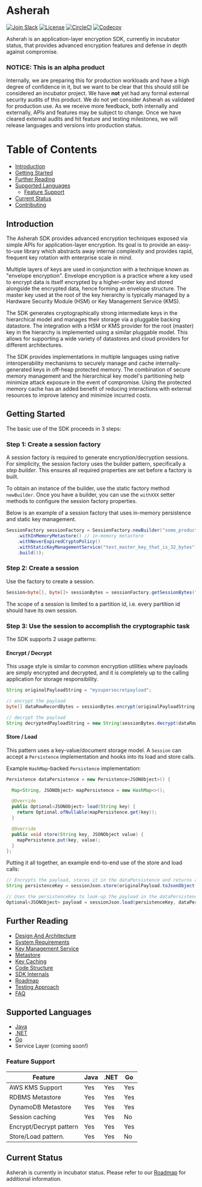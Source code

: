 # Asherah

[![Join Slack](https://img.shields.io/badge/Join%20us%20on-Slack-e01563.svg)](https://godaddy-oss-slack.herokuapp.com/)
[![License](https://img.shields.io/github/license/godaddy/asherah.svg)](https://github.com/godaddy/asherah/blob/master/LICENSE)
[![CircleCI](https://img.shields.io/circleci/build/gh/godaddy/asherah.svg)](https://circleci.com/gh/godaddy/asherah)
[![Codecov](https://codecov.io/gh/godaddy/asherah/graph/badge.svg)](https://codecov.io/gh/godaddy/asherah)

Asherah is an application-layer encryption SDK, currently in incubator status, that provides advanced encryption
features and defense in depth against compromise.

### NOTICE: This is an alpha product

Internally, we are preparing this for production workloads and have a high degree of confidence in it, but we want to
be clear that this should still be considered an incubator project. We have **not** yet had any formal external
security audits of this product. We do not yet consider Asherah as validated for production use. As we receive more
feedback, both internally and externally, APIs and features may be subject to change. Once we have cleared external
audits and hit feature and testing milestones, we will release languages and versions into production status.

Table of Contents
=================

   * [Introduction](#introduction)
   * [Getting Started](#getting-started)
   * [Further Reading](#further-reading)
   * [Supported Languages](#supported-languages)
       * [Feature Support](#feature-support)
   * [Current Status](#current-status)
   * [Contributing](CONTRIBUTING.md)

## Introduction

The Asherah SDK provides advanced encryption techniques exposed via simple APIs for application-layer encryption.
Its goal is to provide an easy-to-use library which abstracts away internal complexity and provides rapid, frequent key rotation
with enterprise scale in mind.

Multiple layers of keys are used in conjunction with a technique known as "envelope encryption". Envelope encryption is a
practice where a key used to encrypt data is itself encrypted by a higher-order key and stored alongside the encrypted data, hence forming an
envelope structure. The master key used at the root of the key hierarchy is typically managed by a Hardware Security Module (HSM)
or Key Management Service (KMS).

The SDK generates cryptographically strong intermediate keys in the hierarchical model and manages their storage via a pluggable
backing datastore. The integration with a HSM or KMS provider for the root (master) key in the hierarchy is implemented using a
similar pluggable model. This allows for supporting a wide variety of datastores and cloud providers for different architectures.

The SDK provides implementations in multiple languages using native interoperability mechanisms to securely manage and
cache internally-generated keys in off-heap protected memory. The combination of secure memory management and the hierarchical
key model's partitioning help minimize attack exposure in the event of compromise. Using the protected memory cache has an added
benefit of reducing interactions with external resources to improve latency and minimize incurred costs.

## Getting Started

The basic use of the SDK proceeds in 3 steps:

### Step 1: Create a session factory

A session factory is required to generate encryption/decryption sessions. For simplicity, the session factory uses the
builder pattern, specifically a _step builder_. This ensures all required properties are set before a factory is built.

To obtain an instance of the builder, use the static factory method `newBuilder`. Once you have a builder, you can
use the `withXXX` setter methods to configure the session factory properties.

Below is an example of a session factory that uses in-memory persistence and static key management.

```java
SessionFactory sessionFactory = SessionFactory.newBuilder("some_product", "some_service")
    .withInMemoryMetastore() // in-memory metastore
    .withNeverExpiredCryptoPolicy()
    .withStaticKeyManagementService("test_master_key_that_is_32_bytes") // hard-coded/static master key
    .build());
```

### Step 2: Create a session

Use the factory to create a session.

```java
Session<byte[], byte[]> sessionBytes = sessionFactory.getSessionBytes("shopper123");
```

The scope of a session is limited to a partition id, i.e. every partition id should have its own session.

### Step 3: Use the session to accomplish the cryptographic task

The SDK supports 2 usage patterns:

#### Encrypt / Decrypt

This usage style is similar to common encryption utilities where payloads are simply encrypted and
decrypted, and it is completely up to the calling application for storage responsibility.

```java
String originalPayloadString = "mysupersecretpayload";

// encrypt the payload
byte[] dataRowRecordBytes = sessionBytes.encrypt(originalPayloadString.getBytes(StandardCharsets.UTF_8));

// decrypt the payload
String decryptedPayloadString = new String(sessionBytes.decrypt(dataRowRecordBytes), StandardCharsets.UTF_8);
```

#### Store / Load

This pattern uses a key-value/document storage model. A `Session` can accept a `Persistence`
implementation and hooks into its load and store calls.

Example `HashMap`-backed `Persistence` implementation:

```java
Persistence dataPersistence = new Persistence<JSONObject>() {

  Map<String, JSONObject> mapPersistence = new HashMap<>();

  @Override
  public Optional<JSONObject> load(String key) {
    return Optional.ofNullable(mapPersistence.get(key));
  }

  @Override
  public void store(String key, JSONObject value) {
    mapPersistence.put(key, value);
  }
};
```

Putting it all together, an example end-to-end use of the store and load calls:

```java
// Encrypts the payload, stores it in the dataPersistence and returns a look up key
String persistenceKey = sessionJson.store(originalPayload.toJsonObject(), dataPersistence);

// Uses the persistenceKey to look-up the payload in the dataPersistence, decrypts the payload if any and then returns it
Optional<JSONObject> payload = sessionJson.load(persistenceKey, dataPersistence);
```

## Further Reading

* [Design And Architecture](docs/DesignAndArchitecture.md)
* [System Requirements](docs/SystemRequirements.md)
* [Key Management Service](docs/KeyManagementService.md)
* [Metastore](docs/Metastore.md)
* [Key Caching](docs/KeyCaching.md)
* [Code Structure](docs/CodeStructure.md)
* [SDK Internals](docs/Internals.md)
* [Roadmap](docs/ROADMAP.md)
* [Testing Approach](docs/TestingApproach.md)
* [FAQ](docs/FAQ.md)

## Supported Languages

* [Java](java/app-encryption)
* [.NET](csharp/AppEncryption)
* [Go](go/appencryption)
* Service Layer (coming soon!)

### Feature Support

| Feature                    | Java | .NET | Go  |
| -------------------------- | ---- | ---- | --- |
| AWS KMS Support            | Yes  | Yes  | Yes |
| RDBMS Metastore            | Yes  | Yes  | Yes |
| DynamoDB Metastore         | Yes  | Yes  | Yes |
| Session caching            | Yes  | Yes  | No  |
| Encrypt/Decrypt pattern    | Yes  | Yes  | Yes |
| Store/Load pattern.        | Yes  | Yes  | No  |


## Current Status

Asherah is currently in incubator status. Please refer to our [Roadmap](docs/ROADMAP.md) for additional information.
